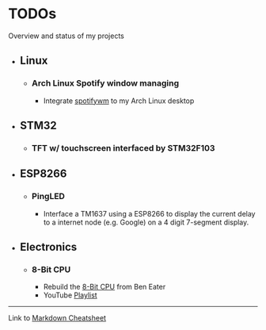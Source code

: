 # TODOs
Overview and status of my projects

- ## Linux
  - ### Arch Linux Spotify window managing
    * Integrate [spotifywm](https://github.com/dasJ/spotifywm) to my Arch Linux desktop 

- ## STM32
  - ### TFT w/ touchscreen interfaced by STM32F103

- ## ESP8266
  - ### PingLED
    * Interface a TM1637 using a ESP8266 to display the current delay to a internet node (e.g. Google) on a 4 digit 7-segment display.

- ## Electronics

  - ### 8-Bit CPU
    * Rebuild the [8-Bit CPU](https://eater.net/) from Ben Eater
    * YouTube [Playlist](https://www.youtube.com/playlist?list=PLowKtXNTBypGqImE405J2565dvjafglHU)
    
---
Link to [Markdown Cheatsheet](https://github.com/adam-p/markdown-here/wiki/Markdown-Cheatsheet#emphasis)
